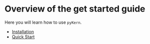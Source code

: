 # Overview of the get started guide

Here you will learn how to use `pyKern`. 

- [Installation](get-started/installation.md)
- [Quick Start](get-started/quick-start.md)




